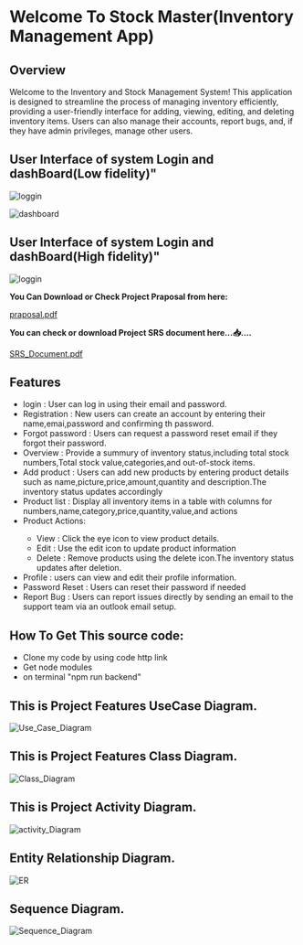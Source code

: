 <h1>Welcome To Stock Master(Inventory Management App)</h1>
<h2>Overview</h2>
<p>Welcome to the Inventory and Stock Management System! This application is designed to streamline the process of managing inventory efficiently, providing a user-friendly interface for adding, viewing, editing, and deleting inventory items. Users can also manage their accounts, report bugs, and, if they have admin privileges, manage other users.</p>

<h2>User Interface of system Login and dashBoard(Low fidelity)"</h2>

![loggin](https://github.com/rishininawodi/Inventory_Management_App/assets/123630889/4a5139ae-0462-4805-bc11-c01226fecbcb)

![dashboard](https://github.com/rishininawodi/Inventory_Management_App/assets/123630889/d8e7942c-ee5f-45a4-9c2c-ee36a0fbe712)

<h2>User Interface of system Login and dashBoard(High fidelity)"</h2>

![loggin](https://github.com/rishininawodi/Inventory_Management_App/assets/123630889/7435073b-b35e-4db5-b447-8a761180deac)



<p><b>You Can Download or Check Project Praposal from here: </b></p>

[praposal.pdf](https://github.com/user-attachments/files/15903549/praposal.pdf)

<p><b>You can check or download Project SRS document here...📥....</b></p>

[SRS_Document.pdf](https://github.com/user-attachments/files/15917442/SRS_Document.pdf)


<h2>Features</h2>
<ul>
  <li>login : User can log in using their email and password.</li>
  <li>Registration : New users can create an account by entering their name,emai,password and confirming th password.</li>
  <li>Forgot password : Users can request a password reset email if they forgot their password.</li>
  <li>Overview : Provide a summury of inventory  status,including total stock numbers,Total stock value,categories,and out-of-stock items.</li>
  <li>Add product : Users can add new products by entering product details such as name,picture,price,amount,quantity and description.The inventory status updates accordingly</li>
  <li>Product list : Display all inventory items in a table with columns for numbers,name,category,price,quantity,value,and actions</li>
  <li>Product Actions: </li>
  <ul>
    <li>View : Click the eye icon to view product details.</li>
    <li>Edit : Use the edit icon to update product information</li>
    <li>Delete : Remove products using the delete icon.The inventory status updates after deletion.</li>
  </ul>
  <li>Profile : users can view and edit their profile information.</li>
  <li>Password Reset : Users can reset their password if needed</li>
  <li>Report Bug : Users can report issues directly by sending an email to the support team via an outlook email setup. </li>
</ul>

<h2>How To Get This source code:</h2>
<ul>
  <li>Clone my code by using code http link</li>
  <li>Get node modules</li>
  <li>on terminal "npm run backend"</li>
</ul>

<h2>This is  Project Features UseCase Diagram.</h2>

![Use_Case_Diagram](https://github.com/rishininawodi/Inventory_Management_App/assets/123630889/24e0ad5f-a1cc-4d48-aed7-355e3622935c)

<h2>This is Project Features Class Diagram.</h2>

![Class_Diagram](https://github.com/rishininawodi/Inventory_Management_App/assets/123630889/8e476990-e84c-4291-9335-86c7b0870da0)

<h2>This is Project Activity Diagram.</h2>

![activity_Diagram](https://github.com/rishininawodi/Inventory_Management_App/assets/123630889/2faabb91-f035-4269-a7ef-0fd8afcdce45)

<h2>Entity Relationship Diagram.</h2>

![ER](https://github.com/rishininawodi/Inventory_Management_App/assets/123630889/3921f086-1047-456b-b256-87bea29928ea)

<h2>Sequence Diagram.</h2>

![Sequence_Diagram](https://github.com/rishininawodi/Inventory_Management_App/assets/123630889/31653fed-9807-4f23-b71b-0275863811a0)


